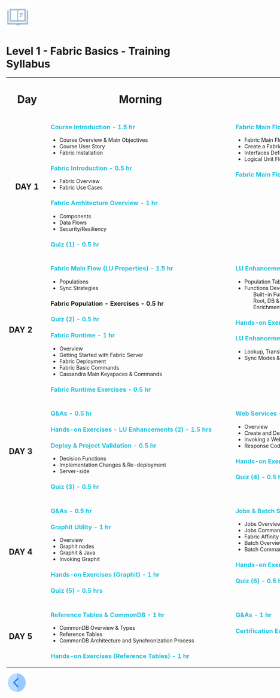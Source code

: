 
<p><img alt="" src="/academy/Training_Level_1/01_Fabric_Introduction/images/syllabus.png" /> </p>
  
<h1>Level 1 - Fabric Basics - Training Syllabus</h1>
  

  
<table style="width: 1100px;">
<tbody>
<tr>
<td style="text-align: center;" width="100pxl">
<h1><strong>Day</strong></h1>
</td>
<td style="text-align: center;" width="500pxl">
<h1><strong>Morning</strong></h1>
</td>
<td style="text-align: center;" width="500pxl">
<h1><strong>Afternoon</strong></h1>
</td>
</tr>
  
<tr>

<td style="text-align: center;">
<h2><strong>DAY 1</strong></h2>
</td>

<td valign="top">

<h3 style="color: #20c1dd;">Course Introduction - 1.5 hr</h3> 
<ul>
<li>Course Overview &amp; Main Objectives</li>
<li>Course User Story</li>
<li>Fabric Installation</li>
</ul>

<h3 style="color: #20c1dd;">Fabric Introduction - 0.5 hr</h3>
<ul>
<li>Fabric Overview</li>
<li>Fabric Use Cases</li>
</ul>

<h3 style="color: #20c1dd;">Fabric Architecture Overview - 1 hr</h3>
<ul>
<li>Components</li>
<li>Data Flows</li>
<li>Security/Resiliency</li>
</ul>


<h3 style="color: #20c1dd;">Quiz (1) - 0.5 hr</h3>

  
</td>  

<td valign="top">

<h3 style="color: #20c1dd;">Fabric Main Flow (Simple LU) - 2 hrs</h3>
<ul>
<li>Fabric Main Flow Overview</li>
<li>Create a Fabric Project</li>
<li>Interfaces Definition and Query Builder</li>
<li>Logical Unit Flow</li>
 
</ul>
<h3 style="color: #20c1dd;">Fabric Main Flow - Exercises - 1 hr</h3>
</td>
</tr>  


  
<tr>
<td>
<h2><strong>DAY 2</strong></h2>
</td>

<td valign="top">  
<h3 style="color: #20c1dd;">Fabric Main Flow (LU Properties) - 1.5 hr</h3>
<ul>
<li>Populations</li>
<li>Sync Strategies</li>
</ul>
  
<h3>Fabric Population - Exercises - 0.5 hr</h3>  
<h3 style="color: #20c1dd;">Quiz (2) - 0.5 hr</h3>

<h3 style="color: #20c1dd;">Fabric Runtime - 1 hr</h3>
<ul>
<li>Overview</li>
<li>Getting Started with Fabric Server</li>
<li>Fabric Deployment</li>
<li>Fabric Basic Commands</li>
<li>Cassandra Main Keyspaces &amp; Commands</li>
</ul>
<h3 style="color: #20c1dd;">Fabric Runtime Exercises - 0.5 hr</h3>
</td>
  
<td valign="top">
<h3 style="color: #20c1dd;">LU Enhancement (1) (Data manipulations) - 1.5 hrs</h3>
<ul>
<li>Population Tables Mapping</li>
<li>Functions Development <ul>Built-in Functions</ul><ul>Root, DB &amp; Functions</ul><ul>Enrichment Functions</ul></li>

</ul>
  
<h3 style="color: #20c1dd;">Hands-on Exercises - LU Enhancements (1) - 1.5 hrs</h3>

<h3 style="color: #20c1dd;">LU Enhancement (2) - 1 hr</h3>
<ul>
<li>Lookup, Translation Tables &amp; Global Variables</li>
<li>Sync Modes & Methods</li>
</ul>
 
</td>
</tr>  

<tr>  

<td>
<h2><strong>DAY 3</strong></h2>
</td>
  
<td valign="top">
<h3 style="color: #20c1dd;">Q&amp;As - 0.5 hr</h3>
<h3 style="color: #20c1dd;">Hands-on Exercises - LU Enhancements (2) - 1.5 hrs</h3>

<h3 style="color: #20c1dd;">Deploy &amp; Project Validation - 0.5 hr</h3>
<ul>
<li>Decision Functions</li>
<li>Implementation Changes &amp; Re-deployment</li>
<li>Server-side</li>
</ul>
<h3 style="color: #20c1dd;">Quiz (3) - 0.5 hr</h3>

</td>
  
<td valign="top">
<h3 style="color: #20c1dd;">Web Services - 1.5 hrs</h3>
<ul>
<li>Overview </li>
<li>Create and Deploy a Web Service</li>
<li>Invoking a Web Service</li>
<li>Response Codes &amp; Verbs</li>
</ul>

<h3 style="color: #20c1dd;">Hands-on Exercises (Web Services) - 1 hr</h3>

<h3 style="color: #20c1dd;">Quiz (4) - 0.5 hr</h3>

</td>
</tr>
  
<tr>
<td>
<h2><strong>DAY 4</strong></h2>
</td>

<td valign="top">
<h3 style="color: #20c1dd;">Q&amp;As - 0.5 hr</h3>

<h3 style="color: #20c1dd;">Graphit Utility - 1 hr</h3>
<ul>
<li>Overview</li>
<li>Graphit nodes</li>
<li>Graphit &amp; Java</li>
<li>Invoking Graphit</li>
</ul>


<h3 style="color: #20c1dd;">Hands-on Exercises (Graphit) - 1 hr</h3>
<h3 style="color: #20c1dd;">Quiz (5) - 0.5 hrs</h3>
</td>

<td valign="top">
 

<h3 style="color: #20c1dd;">Jobs &amp; Batch Services - 1 hr</h3>
<ul>
<li>Jobs Overview &amp; Types</li>
<li>Jobs Commands and Configuration</li>
<li>Fabric Affinity</li>
<li>Batch Overview &amp; Types</li>
<li>Batch Commands and Configuration</li>
</ul>
 
<h3 style="color: #20c1dd;">Hands-on Exercises (Jobs &amp; Batch Services) - 1 hr</h3>
<h3 style="color: #20c1dd;">Quiz (6) - 0.5 hr</h3>

</td>
</tr>



<tr>
<td>
<h2><strong>DAY 5</strong></h2>
</td>

<td valign="top">

<h3 style="color: #20c1dd;">Reference Tables & CommonDB - 1 hr</h3>

<ul>
<li>CommonDB Overview &amp; Types</li>
<li>Reference Tables</li>
<li>CommonDB Architecture and Synchronization Process</li>
</ul>
 
<h3 style="color: #20c1dd;">Hands-on Exercises (Reference Tables) - 1 hr</h3>


</td>

<td valign="top">
<h3 style="color: #20c1dd;">Q&amp;As - 1 hr</h3>
<h3 style="color: #20c1dd;">Certification Exam - 1.5 hr</h3>
</td>

</tr>



</tbody></table>

</body></html>

  
  
    
    
[<img align="left" width="60" height="54" src="/articles/images/Previous.png">](/academy/Training_Level_1/01_Fabric_Introduction/1_1_Course_Overview.md)
